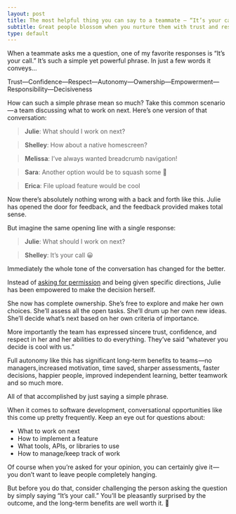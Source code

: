 ```yaml
---
layout: post
title: The most helpful thing you can say to a teammate — “It’s your call”
subtitle: Great people blossom when you nurture them with trust and respect
type: default
---
```


When a teammate asks me a question, one of my favorite responses is “It’s your call.” It’s such a simple yet powerful phrase. In just a few words it conveys…

Trust—Confidence—Respect—Autonomy—Ownership—Empowerment— Responsibility—Decisiveness

How can such a simple phrase mean so much? Take this common scenario — a team discussing what to work on next. Here’s one version of that conversation:

> **Julie**: What should I work on next?

> **Shelley**: How about a native homescreen?

> **Melissa**: I’ve always wanted breadcrumb navigation!

> **Sara**: Another option would be to squash some 🐛

> **Erica**: File upload feature would be cool

Now there’s absolutely nothing wrong with a back and forth like this. Julie has opened the door for feedback, and the feedback provided makes total sense.

But imagine the same opening line with a single response:

> **Julie**: What should I work on next?

> **Shelley**: It’s your call 😀

Immediately the whole tone of the conversation has changed for the better.

Instead of [asking for permission](https://m.signalvnoise.com/you-dont-have-my-permission/) and being given specific directions, Julie has been empowered to make the decision herself.

She now has complete ownership. She’s free to explore and make her own choices. She’ll assess all the open tasks. She’ll drum up her own new ideas. She’ll decide what’s next based on her own criteria of importance.

More importantly the team has expressed sincere trust, confidence, and respect in her and her abilities to do everything. They’ve said “whatever you decide is cool with us.”

Full autonomy like this has significant long-term benefits to teams —no managers, increased motivation, time saved, sharper assessments, faster decisions, happier people, improved independent learning, better teamwork and so much more.

All of that accomplished by just saying a simple phrase.

When it comes to software development, conversational opportunities like this come up pretty frequently. Keep an eye out for questions about:

* What to work on next
* How to implement a feature
* What tools, APIs, or libraries to use
* How to manage/keep track of work

Of course when you’re asked for your opinion, you can certainly give it — you don’t want to leave people completely hanging.

But before you do that, consider challenging the person asking the question by simply saying “It’s your call.” You’ll be pleasantly surprised by the outcome, and the long-term benefits are well worth it. 🤘
